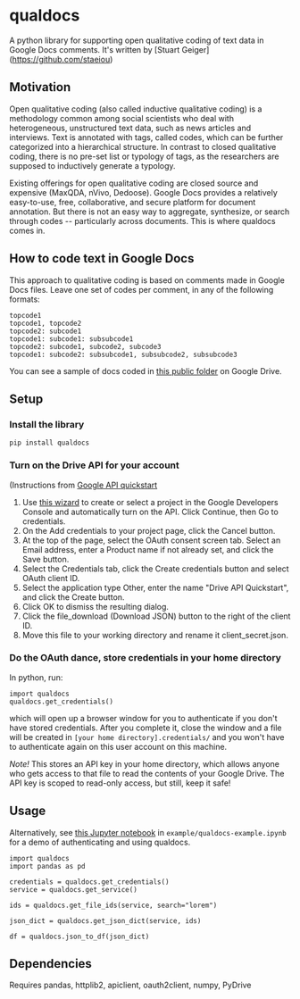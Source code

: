 # qualdocs
A python library for supporting open qualitative coding of text data in Google Docs comments. It's written by [Stuart Geiger] (https://github.com/staeiou)

## Motivation

Open qualitative coding (also called inductive qualitative coding) is a methodology common among social scientists who deal with heterogeneous, unstructured text data, such as news articles and interviews. Text is annotated with tags, called codes, which can be further categorized into a hierarchical structure. In contrast to closed qualitative coding, there is no pre-set list or typology of tags, as the researchers are supposed to inductively generate a typology. 

Existing offerings for open qualitative coding are closed source and expensive (MaxQDA, nVivo, Dedoose). Google Docs provides a relatively easy-to-use, free, collaborative, and secure platform for document annotation. But there is not an easy way to aggregate, synthesize, or search through codes -- particularly across documents. This is where qualdocs comes in.

## How to code text in Google Docs
This approach to qualitative coding is based on comments made in Google Docs files. Leave one set of codes per comment, in any of the following formats:
```
topcode1
topcode1, topcode2
topcode2: subcode1
topcode1: subcode1: subsubcode1
topcode2: subcode1, subcode2, subcode3
topcode1: subcode2: subsubcode1, subsubcode2, subsubcode3
```
You can see a sample of docs coded in [this public folder](https://drive.google.com/drive/folders/0B8Obkw_p7o4xTkU1Y2o0WVJmalU?usp=sharing) on Google Drive.

## Setup

### Install the library

`pip install qualdocs`

### Turn on the Drive API for your account

(Instructions from [Google API quickstart](https://developers.google.com/drive/v3/web/quickstart/python)

1. Use [this wizard](https://console.developers.google.com/start/api?id=drive) to create or select a project in the Google Developers Console and automatically turn on the API. Click Continue, then Go to credentials.
1. On the Add credentials to your project page, click the Cancel button.
1. At the top of the page, select the OAuth consent screen tab. Select an Email address, enter a Product name if not already set, and click the Save button.
1. Select the Credentials tab, click the Create credentials button and select OAuth client ID.
1. Select the application type Other, enter the name "Drive API Quickstart", and click the Create button.
1. Click OK to dismiss the resulting dialog.
1. Click the file_download (Download JSON) button to the right of the client ID.
1. Move this file to your working directory and rename it client_secret.json.

### Do the OAuth dance, store credentials in your home directory

In python, run: 
```
import qualdocs
qualdocs.get_credentials()
```
which will open up a browser window for you to authenticate if you don't have stored credentials. After you complete it, close the window and a file will be created in `[your home directory].credentials/` and you won't have to authenticate again on this user account on this machine. 

*Note!* This stores an API key in your home directory, which allows anyone who gets access to that file to read the contents of your Google Drive. The API key is scoped to read-only access, but still, keep it safe!

## Usage

Alternatively, see [this Jupyter notebook](https://github.com/qualdocs/qualdocs/blob/master/example/qualdocs-example.ipynb)  in `example/qualdocs-example.ipynb` for a demo of authenticating and using qualdocs.

```
import qualdocs
import pandas as pd

credentials = qualdocs.get_credentials()
service = qualdocs.get_service()

ids = qualdocs.get_file_ids(service, search="lorem")

json_dict = qualdocs.get_json_dict(service, ids)

df = qualdocs.json_to_df(json_dict)
```

## Dependencies

Requires pandas, httplib2, apiclient, oauth2client, numpy, PyDrive

